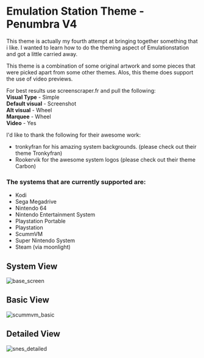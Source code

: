 # Emulation Station Theme - Penumbra V4
This theme is actually my fourth attempt at bringing together something that i like. I wanted to learn how to do the theming aspect of Emulationstation and got a little carried away.

This theme is a combination of some original artwork and some pieces that were picked apart from some other themes. Alos, this theme does support the use of video previews.

For best results use screenscraper.fr and pull the following:<br/>
**Visual Type** - Simple<br/>
**Default visual** - Screenshot<br/>
**Alt visual** - Wheel<br/>
**Marquee** - Wheel<br/>
**Video** - Yes<br/>

I'd like to thank the following for their awesome work:

- tronkyfran for his amazing system backgrounds. (please check out their theme Tronkyfran)
- Rookervik for the awesome system logos (please check out their theme Carbon)

### The systems that are currently supported are:
* Kodi
* Sega Megadrive
* Nintendo 64
* Nintendo Entertainment System
* Playstation Portable
* Playstation
* ScummVM
* Super Nintendo System
* Steam (via moonlight)

## System View
![base_screen](https://user-images.githubusercontent.com/29842607/29150615-69447f80-7d41-11e7-87ec-e75ecb38f400.png)

## Basic View
![scummvm_basic](https://user-images.githubusercontent.com/29842607/29151075-5a79098c-7d44-11e7-8e57-5aeefb5dc4f3.png)

## Detailed View
![snes_detailed](https://user-images.githubusercontent.com/29842607/29054627-cebf637e-7bbc-11e7-98ab-86ad7a9a9c96.png)
